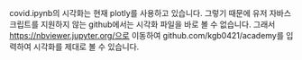 covid.ipynb의 시각화는 현재 plotly를 사용하고 있습니다.
그렇기 때문에 유저 자바스크립트를 지원하지 않는 github에서는 시각화 파일을 바로 볼 수 없습니다.
그래서 https://nbviewer.jupyter.org/으로 이동하여 github.com/kgb0421/academy를 입력하여 시각화를 제대로 볼 수 있습니다.
